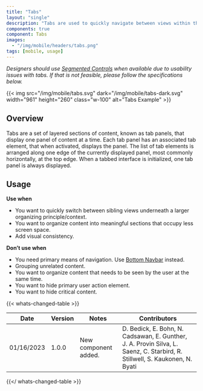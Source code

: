 ```yaml
---
title: "Tabs"
layout: "single"
description: "Tabs are used to quickly navigate between views within the same context."
components: true
component: Tabs
images:
  - "/img/mobile/headers/tabs.png"
tags: [mobile, usage]
---
```

*Designers should use [Segmented Controls](/components/mobile/segmented-controls/) when available due to usability issues with tabs. If that is not feasible, please follow the specifications below.*

{{< img src="/img/mobile/tabs.svg" dark="/img/mobile/tabs-dark.svg" width="961" height="260" class="w-100" alt="Tabs Example" >}}

## Overview

Tabs are a set of layered sections of content, known as tab panels, that display one panel of content at a time. Each tab panel has an associated tab element, that when activated, displays the panel. The list of tab elements is arranged along one edge of the currently displayed panel, most commonly horizontally, at the top edge. When a tabbed interface is initialized, one tab panel is always displayed.

## Usage

**Use when**

- You want to quickly switch between sibling views underneath a larger organizing principle/context.
- You want to organize content into meaningful sections that occupy less screen space.
- Add visual consistency.

**Don’t use when**

- You need primary means of navigation. Use [Bottom Navbar](/components/mobile/bottom-navbars/) instead.
- Grouping unrelated content.
- You want to organize content that needs to be seen by the user at the same time.
- You want to hide primary user action element.
- You want to hide critical content.



{{< whats-changed-table >}}

| Date       | Version | Notes                               | Contributors |
| ---------- | ------- | ----------------------------------- | ------------ |
| 01/16/2023 | 1.0.0   | New component added. | D. Bedick, E. Bohn, N. Cadsawan, E. Gunther, J. A. Provin Silva, L. Saenz, C. Starbird, R. Stillwell, S. Kaukonen, N. Byati  |

{{</ whats-changed-table >}}
